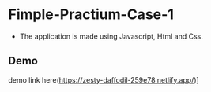﻿# Fimple-Practium-Case-1
 
 * The application is made using Javascript, Html and Css.
 
 ## Demo 
 demo link here(https://zesty-daffodil-259e78.netlify.app/)]
